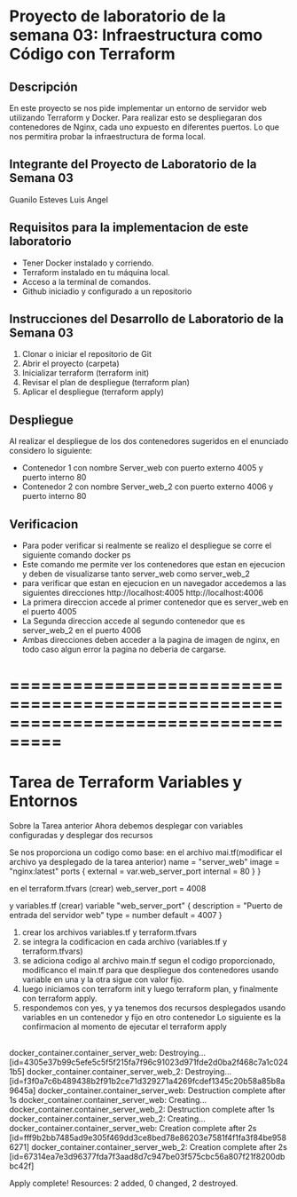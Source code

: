 # Proyecto de laboratorio de la semana 03: Infraestructura como Código con Terraform

## Descripción

En este proyecto se nos pide implementar un entorno de servidor web utilizando Terraform y Docker.
Para realizar esto se despliegaran dos contenedores de Nginx, cada uno expuesto en diferentes puertos.
Lo que nos permitira probar la infraestructura de forma local.

## Integrante del Proyecto de Laboratorio de la Semana 03

Guanilo Esteves Luis Angel

## Requisitos para la implementacion de este laboratorio

- Tener Docker instalado y corriendo.
- Terraform instalado en tu máquina local.
- Acceso a la terminal de comandos.
- Github iniciadio y configurado a un repositorio

## Instrucciones del Desarrollo de Laboratorio de la Semana 03

1. Clonar o iniciar el repositorio de Git
2. Abrir el proyecto (carpeta)
3. Inicializar terraform (terraform init)
4. Revisar el plan de despliegue (terraform plan)
5. Aplicar el despliegue (terraform apply)

## Despliegue
Al realizar el despliegue de los dos contenedores sugeridos en el enunciado considero lo siguiente:
- Contenedor 1 con nombre Server_web con puerto externo 4005 y puerto interno 80
- Contenedor 2 con nombre Server_web_2 con puerto externo 4006 y puerto interno 80

## Verificacion
- Para poder verificar si realmente se realizo el despliegue se corre el siguiente comando
docker ps
- Este comando me permite ver los contenedores que estan en ejecucion y deben de visualizarse tanto server_web como server_web_2
- para verificar que estan en ejecucion en un navegador accedemos a las siguientes direcciones
        http://localhost:4005
        http://localhost:4006
 - La primera direccion accede al primer contenedor que es server_web en el puerto 4005
 - La Segunda direccion accede al segundo contenedor que es server_web_2 en el puerto 4006
 - Ambas direcciones deben acceder a la pagina de imagen de nginx, en todo caso algun error la pagina no deberia de cargarse.
 
===================================================================================
===================================================================================


 # Tarea de Terraform Variables y Entornos

 Sobre la Tarea anterior Ahora debemos desplegar con variables configuradas y desplegar dos recursos

 Se nos proporciona un codigo como base:
 en el archivo mai.tf(modificar el archivo ya desplegado de la tarea anterior)
 name  = "server_web"
  image = "nginx:latest"
  ports {
    external = var.web_server_port
    internal = 80
  }
}

en el terraform.tfvars (crear)
web_server_port = 4008


y variables.tf (crear)
variable "web_server_port" {
  description = "Puerto de entrada del servidor web"
  type        = number
  default     = 4007
}

1. crear los archivos variables.tf y terraform.tfvars
2. se integra la codificacion en cada archivo (variables.tf y terraform.tfvars)
3. se adiciona codigo al archivo main.tf segun el codigo proporcionado, modificanco el main.tf para que despliegue dos contenedores usando variable en una y la otra sigue con valor fijo.
4. luego iniciamos con terraform init y luego terraform plan, y finalmente con terraform apply.
5. respondemos con yes, y ya tenemos dos recursos desplegados usando variables en un contenedor y fijo en otro contenedor
Lo siguiente es  la confirmacion al momento de ejecutar el terraform apply
##
docker_container.container_server_web: Destroying... [id=4305e37b99c5efe5c5f5f215fa7f96c91023d971fde2d0ba2f468c7a1c0241b5]
docker_container.container_server_web_2: Destroying... [id=f3f0a7c6b489438b2f91b2ce71d329271a4269fcdef1345c20b58a85b8a9645a]
docker_container.container_server_web: Destruction complete after 1s
docker_container.container_server_web: Creating...
docker_container.container_server_web_2: Destruction complete after 1s
docker_container.container_server_web_2: Creating...
docker_container.container_server_web: Creation complete after 2s [id=fff9b2bb7485ad9e305f469dd3ce8bed78e86203e7581f4f1fa3f84be9586271]
docker_container.container_server_web_2: Creation complete after 2s [id=67314ea7e3d96377fda7f3aad8d7c947be03f575cbc56a807f21f8200dbbc42f]        

Apply complete! Resources: 2 added, 0 changed, 2 destroyed.
##

